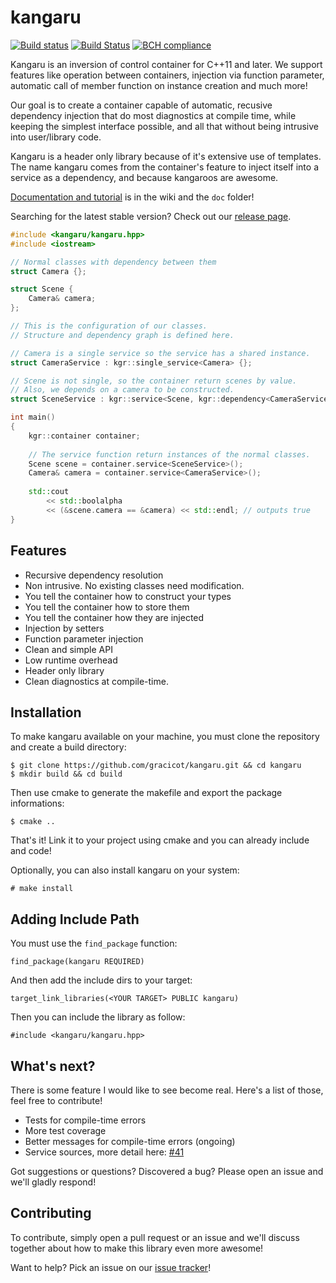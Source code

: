 kangaru
=======

[![Build status](https://ci.appveyor.com/api/projects/status/8gv9iapt3g7mgc4l?svg=true)](https://ci.appveyor.com/project/gracicot/kangaru)
[![Build Status](https://travis-ci.org/gracicot/kangaru.svg?branch=dev-4.0.x)](https://travis-ci.org/gracicot/kangaru)
[![BCH compliance](https://bettercodehub.com/edge/badge/gracicot/kangaru?branch=master)](https://bettercodehub.com/results/gracicot/kangaru)

Kangaru is an inversion of control container for C++11 and later. We support features like operation between containers,
injection via function parameter, automatic call of member function on instance creation and much more!

Our goal is to create a container capable of automatic, recusive dependency injection that do most diagnostics at compile time,
while keeping the simplest interface possible, and all that without being intrusive into user/library code.

Kangaru is a header only library because of it's extensive use of templates.
The name kangaru comes from the container's feature to inject itself into a service as a dependency, and because kangaroos are awesome.


[Documentation and tutorial](https://github.com/gracicot/kangaru/wiki) is in the wiki and the `doc` folder!

Searching for the latest stable version? Check out our [release page](https://github.com/gracicot/kangaru/releases).

```c++
#include <kangaru/kangaru.hpp>
#include <iostream>

// Normal classes with dependency between them
struct Camera {};

struct Scene {
    Camera& camera;
};

// This is the configuration of our classes.
// Structure and dependency graph is defined here.

// Camera is a single service so the service has a shared instance.
struct CameraService : kgr::single_service<Camera> {};

// Scene is not single, so the container return scenes by value.
// Also, we depends on a camera to be constructed.
struct SceneService : kgr::service<Scene, kgr::dependency<CameraService>> {};

int main()
{
    kgr::container container;
    
    // The service function return instances of the normal classes.
    Scene scene = container.service<SceneService>();
    Camera& camera = container.service<CameraService>();
    
    std::cout
        << std::boolalpha
        << (&scene.camera == &camera) << std::endl; // outputs true
}
```

Features
--------

 * Recursive dependency resolution
 * Non intrusive. No existing classes need modification.
 * You tell the container how to construct your types
 * You tell the container how to store them
 * You tell the container how they are injected
 * Injection by setters
 * Function parameter injection
 * Clean and simple API
 * Low runtime overhead
 * Header only library
 * Clean diagnostics at compile-time.

Installation
------------
To make kangaru available on your machine, you must clone the repository and create a build directory:

    $ git clone https://github.com/gracicot/kangaru.git && cd kangaru
    $ mkdir build && cd build

Then use cmake to generate the makefile and export the package informations:

    $ cmake ..

That's it! Link it to your project using cmake and you can already include and code!

Optionally, you can also install kangaru on your system:

    # make install

Adding Include Path
-------------------

You must use the `find_package` function: 

    find_package(kangaru REQUIRED)

And then add the include dirs to your target:

    target_link_libraries(<YOUR TARGET> PUBLIC kangaru)

Then you can include the library as follow:

    #include <kangaru/kangaru.hpp>

What's next?
------------

There is some feature I would like to see become real. Here's a list of those,
feel free to contribute!

 * Tests for compile-time errors
 * More test coverage
 * Better messages for compile-time errors (ongoing)
 * Service sources, more detail here: [#41](https://github.com/gracicot/kangaru/issues/41)

Got suggestions or questions? Discovered a bug? Please open an issue and we'll gladly respond!

Contributing
------------
To contribute, simply open a pull request or an issue and we'll discuss together about how to make this library even more awesome!

Want to help? Pick an issue on our [issue tracker](https://github.com/gracicot/kangaru/issues)!
